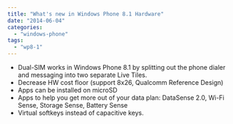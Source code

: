 ```yaml
---
title: "What's new in Windows Phone 8.1 Hardware"
date: "2014-06-04"
categories: 
  - "windows-phone"
tags: 
  - "wp8-1"
---
```


- Dual-SIM works in Windows Phone 8.1 by splitting out the phone dialer and messaging into two separate Live Tiles.
- Decrease HW cost floor (support 8x26, Qualcomm Reference Design)
- Apps can be installed on microSD
- Apps to help you get more out of your data plan: DataSense 2.0, Wi-Fi Sense, Storage Sense, Battery Sense
- Virtual softkeys instead of capacitive keys.
